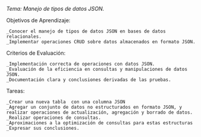 *Tema: Manejo de tipos de datos JSON.*

Objetivos de Aprendizaje:

	_Conocer el manejo de tipos de datos JSON en bases de datos relacionales.
	_Implementar operaciones CRUD sobre datos almacenados en formato JSON.

Criterios de Evaluación:

	_Implementación correcta de operaciones con datos JSON.
	_Evaluación de la eficiencia en consultas y manipulaciones de datos JSON.
	_Documentación clara y conclusiones derivadas de las pruebas.

Tareas: 

	_Crear una nueva tabla  con una columna JSON
	_Agregar un conjunto de datos no estructurados en formato JSON, y realizar operaciones de actualización, agregación y borrado de datos.
	_Realizar operaciones de consultas.
	_Aproximaciones a la optimización de consultas para estas estructuras
	_Expresar sus conclusiones.
